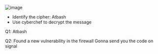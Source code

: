 ![image](https://github.com/Kiezroy/NCL/assets/67439231/28db7d6f-954a-42e1-bf6f-6a7106c5681d)

- Identify the cipher: Atbash
- Use cyberchef to decrypt the message

Q1: Atbash

Q2: Found a new vulnerability in the firewall Gonna send you the code on signal
